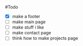 #Todo
- [x] make a footer
- [ ] make main page
- [ ] make stuff i like
- [ ] make contact page
- [ ] think how to make projects page 